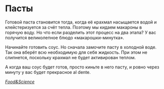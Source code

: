 # Пасты

Готовой паста становится тогда, когда её крахмал насыщается водой и клейстеризуется за счёт тепла. Поэтому мы кидаем макароны в горячую воду. Но что если разделить этот процесс на два этапа? У вас получится великолепное блюдо «макарошки-минутка».

Начинайте готовить соус. Но сначала замочите пасту в холодной воде. Так она вберёт всю необходимую для себя жидкость. При этом не слипнется, поскольку крахмал не будет активирован теплом.

А когда ваш соус будет готов, просто киньте в него пасту, и ровно через минуту у вас будет прекрасное al dente.

[_Food&Science_](https://t.me/foodandscience)

